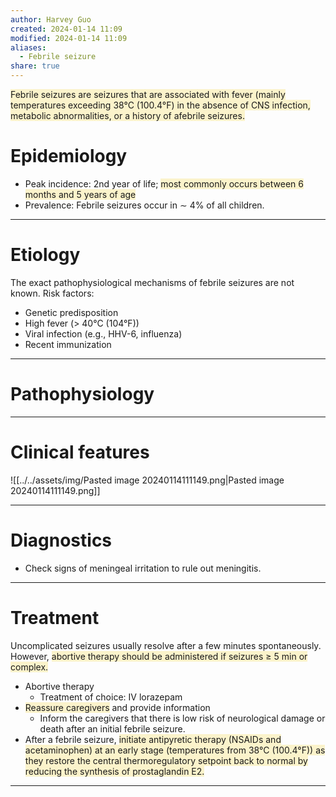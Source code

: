 ```yaml
---
author: Harvey Guo
created: 2024-01-14 11:09
modified: 2024-01-14 11:09
aliases:
  - Febrile seizure
share: true
---
```


<span style="background:rgba(240, 200, 0, 0.2)">Febrile seizures are seizures that are associated with fever (mainly temperatures exceeding 38°C (100.4°F) in the absence of CNS infection, metabolic abnormalities, or a history of afebrile seizures.</span>
# Epidemiology
- Peak incidence: 2nd year of life; <span style="background:rgba(240, 200, 0, 0.2)">most commonly occurs between 6 months and 5 years of age</span>
- Prevalence: Febrile seizures occur in ∼ 4% of all children.

---
# Etiology
The exact pathophysiological mechanisms of febrile seizures are not known. Risk factors:
- Genetic predisposition 
- High fever (> 40°C (104°F))
- Viral infection (e.g., HHV-6, influenza) 
- Recent immunization

---
# Pathophysiology


---
# Clinical features
![[../../assets/img/Pasted image 20240114111149.png|Pasted image 20240114111149.png]]

---
# Diagnostics
- Check signs of meningeal irritation to rule out meningitis.

---
# Treatment
Uncomplicated seizures usually resolve after a few minutes spontaneously. However, <span style="background:rgba(240, 200, 0, 0.2)">abortive therapy should be administered if seizures ≥ 5 min or complex.</span>
- Abortive therapy
	- Treatment of choice: IV lorazepam
- <span style="background:rgba(240, 200, 0, 0.2)">Reassure caregivers</span> and provide information 
	- Inform the caregivers that there is low risk of neurological damage or death after an initial febrile seizure.
- After a febrile seizure, <span style="background:rgba(240, 200, 0, 0.2)">initiate antipyretic therapy (NSAIDs and acetaminophen) at an early stage (temperatures from 38°C (100.4°F)) as they restore the central thermoregulatory setpoint back to normal by reducing the synthesis of prostaglandin E2.</span> 

---
